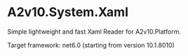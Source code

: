 # A2v10.System.Xaml

Simple lightweight and fast Xaml Reader for A2v10.Platform.

Target framework: net6.0 (starting from version 10.1.8010)
